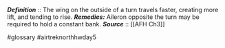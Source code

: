 ***Definition***    :: The wing on the outside of a turn travels faster, creating more lift, and tending to rise.
***Remedies:*** Aileron opposite the turn may be required to hold a constant bank.
***Source***         :: [[AFH Ch3]]

#glossary #airtreknorthhwday5 